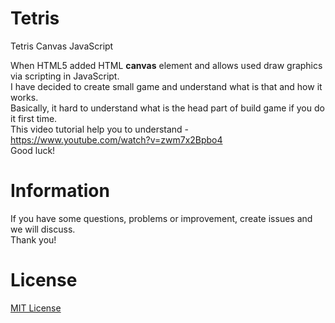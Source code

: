 Tetris
===========================

Tetris Canvas JavaScript

When HTML5 added HTML <strong>canvas</strong> element and allows used draw graphics via scripting in JavaScript.<br/>
I have decided to create small game and understand what is that and how it works.<br/>
Basically, it hard to understand what is the head part of build game if you do it first time.<br/>
This video tutorial help you to understand - https://www.youtube.com/watch?v=zwm7x2Bpbo4<br/>
Good luck!

Information
============
If you have some questions, problems or improvement, create issues and we will discuss.<br/>
Thank you!

License
========
[MIT License](http://opensource.org/licenses/mit-license.php)
